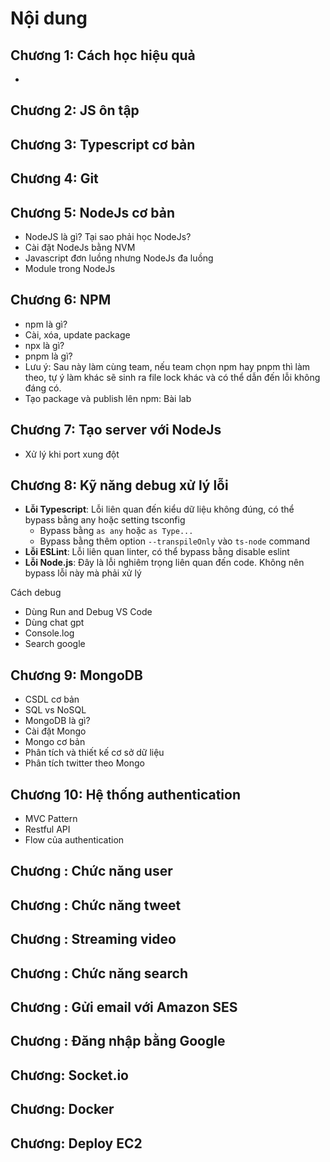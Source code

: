 # Nội dung

## Chương 1: Cách học hiệu quả

-

## Chương 2: JS ôn tập

## Chương 3: Typescript cơ bản

## Chương 4: Git

## Chương 5: NodeJs cơ bản

- NodeJS là gì? Tại sao phải học NodeJs?
- Cài đặt NodeJs bằng NVM
- Javascript đơn luồng nhưng NodeJs đa luồng
- Module trong NodeJs

## Chương 6: NPM

- npm là gì?
- Cài, xóa, update package
- npx là gì?
- pnpm là gì?
- Lưu ý: Sau này làm cùng team, nếu team chọn npm hay pnpm thì làm theo, tự ý làm khác sẽ sinh ra file lock khác và có thể dẫn đến lỗi không đáng có.
- Tạo package và publish lên npm: Bài lab

## Chương 7: Tạo server với NodeJs

- Xử lý khi port xung đột

## Chương 8: Kỹ năng debug xử lý lỗi

- **Lỗi Typescript**: Lỗi liên quan đến kiểu dữ liệu không đúng, có thể bypass bằng any hoặc setting tsconfig
  - Bypass bằng `as any` hoặc `as Type...`
  - Bypass bằng thêm option `--transpileOnly` vào `ts-node` command
- **Lỗi ESLint**: Lỗi liên quan linter, có thể bypass bằng disable eslint
- **Lỗi Node.js**: Đây là lỗi nghiêm trọng liên quan đến code. Không nên bypass lỗi này mà phải xử lý

Cách debug

- Dùng Run and Debug VS Code
- Dùng chat gpt
- Console.log
- Search google

## Chương 9: MongoDB

- CSDL cơ bản
- SQL vs NoSQL
- MongoDB là gì?
- Cài đặt Mongo
- Mongo cơ bản
- Phân tích và thiết kế cơ sở dữ liệu
- Phân tích twitter theo Mongo

## Chương 10: Hệ thống authentication

- MVC Pattern
- Restful API
- Flow của authentication

## Chương : Chức năng user

## Chương : Chức năng tweet

## Chương : Streaming video

## Chương : Chức năng search

## Chương : Gửi email với Amazon SES

## Chương : Đăng nhập bằng Google

## Chương: Socket.io

## Chương: Docker

## Chương: Deploy EC2
